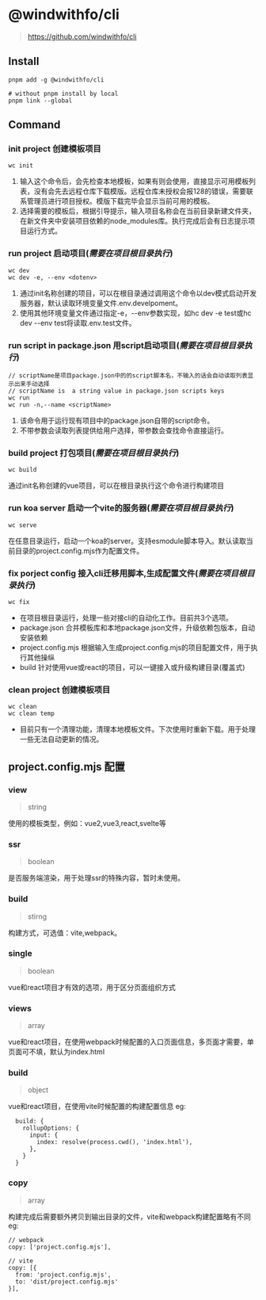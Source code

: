 # @windwithfo/cli
> https://github.com/windwithfo/cli


## Install

```
pnpm add -g @windwithfo/cli

# without pnpm install by local
pnpm link --global
```

## Command
### init project 创建模板项目

```
wc init
```
1. 输入这个命令后，会先检查本地模板，如果有则会使用，直接显示可用模板列表，没有会先去远程仓库下载模版。远程仓库未授权会报128的错误，需要联系管理员进行项目授权。模版下载完毕会显示当前可用的模板。
2. 选择需要的模板后，根据引导提示，输入项目名称会在当前目录新建文件夹，在新文件夹中安装项目依赖的node_modules库。执行完成后会有日志提示项目运行方式。

### run project 启动项目(***需要在项目根目录执行***)

```
wc dev
wc dev -e, --env <dotenv>
```
1. 通过init名称创建的项目，可以在根目录通过调用这个命令以dev模式启动开发服务器，默认读取环境变量文件.env.develpoment。
2. 使用其他环境变量文件通过指定-e，--env参数实现，如hc dev -e test或hc dev --env test将读取.env.test文件。

### run script in package.json 用script启动项目(***需要在项目根目录执行***)

```
// scriptName是项目package.json中的的script脚本名，不输入的话会自动读取列表显示出来手动选择
// scriptName is  a string value in package.json scripts keys
wc run
wc run -n,--name <scriptName>
```
1. 该命令用于运行现有项目中的package.json自带的script命令。
2. 不带参数会读取列表提供给用户选择，带参数会查找命令直接运行。

### build project 打包项目(***需要在项目根目录执行***)

```
wc build
```
通过init名称创建的vue项目，可以在根目录执行这个命令进行构建项目

### run koa server 启动一个vite的服务器(***需要在项目根目录执行***)

```
wc serve
```
在任意目录运行，启动一个koa的server。支持esmodule脚本导入。默认读取当前目录的project.config.mjs作为配置文件。

### fix porject config 接入cli迁移用脚本,生成配置文件(***需要在项目根目录执行***)

```
wc fix
```
* 在项目根目录运行，处理一些对接cli的自动化工作。目前共3个选项。
* package.json 合并模板库和本地package.json文件，升级依赖包版本，自动安装依赖
* project.config.mjs 根据输入生成project.config.mjs的项目配置文件，用于执行其他操纵
* build 针对使用vue或react的项目，可以一键接入或升级构建目录(覆盖式)

### clean project 创建模板项目

```
wc clean
wc clean temp
```

* 目前只有一个清理功能，清理本地模板文件。下次使用时重新下载。用于处理一些无法自动更新的情况。

## project.config.mjs 配置
### view
> string

使用的模板类型，例如：vue2,vue3,react,svelte等
### ssr
> boolean

是否服务端渲染，用于处理ssr的特殊内容，暂时未使用。

### build
> stirng

构建方式，可选值：vite,webpack。

### single
> boolean

vue和react项目才有效的选项，用于区分页面组织方式

### views
> array

vue和react项目，在使用webpack时候配置的入口页面信息，多页面才需要，单页面可不填，默认为index.html

### build
> object

vue和react项目，在使用vite时候配置的构建配置信息
eg:
```
  build: {
    rollupOptions: {
      input: {
        index: resolve(process.cwd(), 'index.html'),
      },
    }
  }
```

### copy
> array

构建完成后需要额外拷贝到输出目录的文件，vite和webpack构建配置略有不同
eg:
```
// webpack
copy: ['project.config.mjs'],

// vite
copy: [{
  from: 'project.config.mjs',
  to: 'dist/project.config.mjs'
}],
```